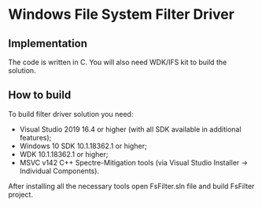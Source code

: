 # Windows File System Filter Driver

## Implementation

The code is written in C. You will also need WDK/IFS kit to build the solution.


## How to build

To build filter driver solution you need:
- Visual Studio 2019 16.4 or higher (with all SDK available in additional features);
- Windows 10 SDK 10.1.18362.1 or higher;
- WDK 10.1.18362.1 or higher;
- MSVC v142 C++ Spectre-Mitigation tools (via Visual Studio Installer -> Individual Components).

After installing all the necessary tools open FsFilter.sln file and build FsFilter project.
